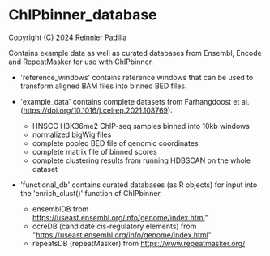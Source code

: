 # ChIPbinner_database

Copyright (C) 2024 Reinnier Padilla

Contains example data as well as curated databases from Ensembl, Encode and RepeatMasker for use with ChIPbinner.

* 'reference_windows' contains reference windows that can be used to transform aligned BAM files into binned BED files.

* 'example_data' contains complete datasets from Farhangdoost et al. (https://doi.org/10.1016/j.celrep.2021.108769):
  * HNSCC H3K36me2 ChIP-seq samples binned into 10kb windows
  * normalized bigWig files
  * complete pooled BED file of genomic coordinates
  * complete matrix file of binned scores
  * complete clustering results from running HDBSCAN on the whole dataset
  
* 'functional_db' contains curated databases (as R objects) for input into the 'enrich_clust()' function of ChIPbinner.
  * ensemblDB from https://useast.ensembl.org/info/genome/index.html"
  * ccreDB (candidate cis-regulatory elements) from "https://useast.ensembl.org/info/genome/index.html"
  * repeatsDB (repeatMasker) from https://www.repeatmasker.org/
